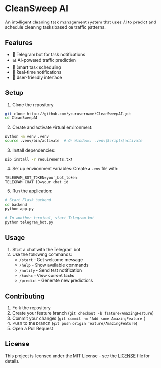 # CleanSweep AI

An intelligent cleaning task management system that uses AI to predict and schedule cleaning tasks based on traffic patterns.

## Features

- 🤖 Telegram bot for task notifications
- 📊 AI-powered traffic prediction
- 📅 Smart task scheduling
- 🔔 Real-time notifications
- 📱 User-friendly interface

## Setup

1. Clone the repository:
```bash
git clone https://github.com/yourusername/CleanSweepAI.git
cd CleanSweepAI
```

2. Create and activate virtual environment:
```bash
python -m venv .venv
source .venv/bin/activate  # On Windows: .venv\Scripts\activate
```

3. Install dependencies:
```bash
pip install -r requirements.txt
```

4. Set up environment variables:
Create a `.env` file with:
```
TELEGRAM_BOT_TOKEN=your_bot_token
TELEGRAM_CHAT_ID=your_chat_id
```

5. Run the application:
```bash
# Start Flask backend
cd backend
python app.py

# In another terminal, start Telegram bot
python telegram_bot.py
```

## Usage

1. Start a chat with the Telegram bot
2. Use the following commands:
   - `/start` - Get welcome message
   - `/help` - Show available commands
   - `/notify` - Send test notification
   - `/tasks` - View current tasks
   - `/predict` - Generate new predictions

## Contributing

1. Fork the repository
2. Create your feature branch (`git checkout -b feature/AmazingFeature`)
3. Commit your changes (`git commit -m 'Add some AmazingFeature'`)
4. Push to the branch (`git push origin feature/AmazingFeature`)
5. Open a Pull Request

## License

This project is licensed under the MIT License - see the [LICENSE](LICENSE) file for details. 